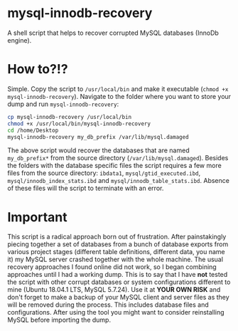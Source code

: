 # mysql-innodb-recovery
A shell script that helps to recover corrupted MySQL databases (InnoDb engine).

# How to?!?
Simple. Copy the script to `/usr/local/bin` and make it executable (`chmod +x mysql-innodb-recovery`). Navigate to the folder where you want to store your dump and run `mysql-innodb-recovery`:

```bash
cp mysql-innodb-recovery /usr/local/bin
chmod +x /usr/local/bin/mysql-innodb-recovery
cd /home/Desktop
mysql-innodb-recovery my_db_prefix /var/lib/mysql.damaged
```

The above script would recover the databases that are named `my_db_prefix*` from the source directory (`/var/lib/mysql.damaged`). Besides the folders with the database specific files the script requires a few more files from the source directory: `ibdata1`, `mysql/gtid_executed.ibd`, `mysql/innodb_index_stats.ibd` and `mysql/innodb_table_stats.ibd`. Absence of these files will the script to terminate with an error.

# Important
This script is a radical approach born out of frustration. After painstakingly piecing together a set of databases from a bunch of database exports from various project stages (different table definitions, different data, you name it) my MySQL server crashed together with the whole machine. The usual recovery approaches I found online did not work, so I began combining approaches until I had a working dump. This is to say that I have **not** tested the script with other corrupt databases or system configurations different to mine (Ubuntu 18.04.1 LTS, MySQL 5.7.24). Use it at **YOUR OWN RISK** and don't forget to make a backup of your MySQL client and server files as they will be removed during the process. This includes database files and configurations. After using the tool you might want to consider reinstalling MySQL before importing the dump.  
